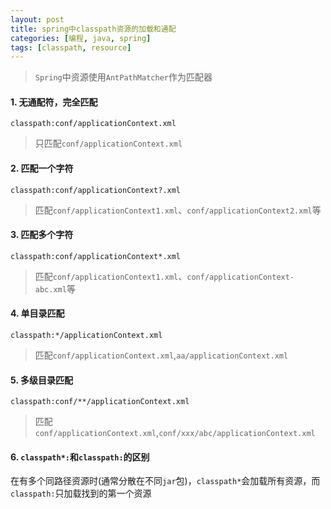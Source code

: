 ```yaml
---
layout: post
title: spring中classpath资源的加载和通配
categories: [编程, java, spring]
tags: [classpath, resource]
---
```


> `Spring`中资源使用`AntPathMatcher`作为匹配器

#### 1. 无通配符，完全匹配
```
classpath:conf/applicationContext.xml
```
> 只匹配`conf/applicationContext.xml`

#### 2. 匹配一个字符
 ```
classpath:conf/applicationContext?.xml
 ```
> 匹配`conf/applicationContext1.xml`、`conf/applicationContext2.xml`等

#### 3. 匹配多个字符
 ```
classpath:conf/applicationContext*.xml
 ```
> 匹配`conf/applicationContext1.xml`、`conf/applicationContext-abc.xml`等

#### 4. 单目录匹配
```
classpath:*/applicationContext.xml
```
> 匹配`conf/applicationContext.xml`,`aa/applicationContext.xml`

#### 5. 多级目录匹配
```
classpath:conf/**/applicationContext.xml
```
> 匹配`conf/applicationContext.xml`,`conf/xxx/abc/applicationContext.xml`

#### 6. `classpath*:`和`classpath:`的区别

在有多个同路径资源时(通常分散在不同`jar`包)，`classpath*`会加载所有资源，而`classpath:`只加载找到的第一个资源
